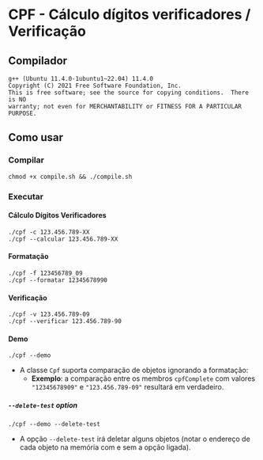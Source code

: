 # CPF - Cálculo dígitos verificadores / Verificação

## Compilador

```console
g++ (Ubuntu 11.4.0-1ubuntu1~22.04) 11.4.0
Copyright (C) 2021 Free Software Foundation, Inc.
This is free software; see the source for copying conditions.  There is NO
warranty; not even for MERCHANTABILITY or FITNESS FOR A PARTICULAR PURPOSE.
```

## Como usar

### Compilar

```shell
chmod +x compile.sh && ./compile.sh
```

### Executar

#### Cálculo Dígitos Verificadores

```shell
./cpf -c 123.456.789-XX
./cpf --calcular 123.456.789-XX
```

#### Formatação

```shell
./cpf -f 123456789_09
./cpf --formatar 12345678990
```

#### Verificação

```shell
./cpf -v 123.456.789-09
./cpf --verificar 123.456.789-90
```

#### Demo

```shell
./cpf --demo
```

- A classe `Cpf` suporta comparação de objetos ignorando a formatação:
  - __Exemplo__: a comparação entre os membros `cpfComplete` com valores `"12345678909"` e `"123.456.789-09"` resultará em verdadeiro.

##### `--delete-test` option

```shell
./cpf --demo --delete-test
```

- A opção `--delete-test` irá deletar alguns objetos (notar o endereço de cada objeto na memória com e sem a opção ligada).
